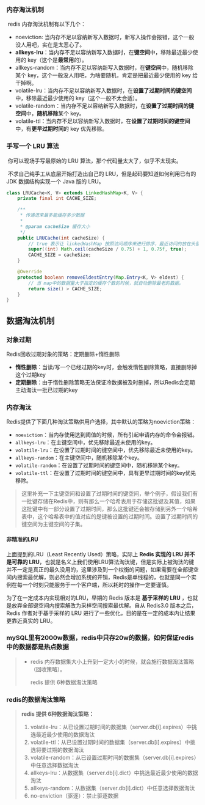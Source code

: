 ### 内存淘汰机制

​	redis 内存淘汰机制有以下几个：

- noeviction: 当内存不足以容纳新写入数据时，新写入操作会报错，这个一般没人用吧，实在是太恶心了。
- **allkeys-lru**：当内存不足以容纳新写入数据时，在**键空间**中，移除最近最少使用的 key（这个是**最常用**的）。
- allkeys-random：当内存不足以容纳新写入数据时，在**键空间**中，随机移除某个 key，这个一般没人用吧，为啥要随机，肯定是把最近最少使用的 key 给干掉啊。
- volatile-lru：当内存不足以容纳新写入数据时，在**设置了过期时间的键空间**中，移除最近最少使用的 key（这个一般不太合适）。
- volatile-random：当内存不足以容纳新写入数据时，在**设置了过期时间的键空间**中，**随机移除**某个 key。
- volatile-ttl：当内存不足以容纳新写入数据时，在**设置了过期时间的键空间**中，有**更早过期时间**的 key 优先移除。



### 手写一个 LRU 算法

​	你可以现场手写最原始的 LRU 算法，那个代码量太大了，似乎不太现实。

​	不求自己纯手工从底层开始打造出自己的 LRU，但是起码要知道如何利用已有的 JDK 数据结构实现一个 Java 版的 LRU。

```java
class LRUCache<K, V> extends LinkedHashMap<K, V> {
    private final int CACHE_SIZE;

    /**
     * 传递进来最多能缓存多少数据
     *
     * @param cacheSize 缓存大小
     */
    public LRUCache(int cacheSize) {
        // true 表示让 linkedHashMap 按照访问顺序来进行排序，最近访问的放在头部，最老访问的放在尾部。
        super((int) Math.ceil(cacheSize / 0.75) + 1, 0.75f, true);
        CACHE_SIZE = cacheSize;
    }

    @Override
    protected boolean removeEldestEntry(Map.Entry<K, V> eldest) {
        // 当 map中的数据量大于指定的缓存个数的时候，就自动删除最老的数据。
        return size() > CACHE_SIZE;
    }
}
```



## 数据淘汰机制

### 对象过期

Redis回收过期对象的策略：定期删除+惰性删除

- **惰性删除**：当读/写一个已经过期的key时，会触发惰性删除策略，直接删除掉这个过期key
- **定期删除**：由于惰性删除策略无法保证冷数据被及时删掉，所以Redis会定期主动淘汰一批已过期的key

### 内存淘汰

Redis提供了下面几种淘汰策略供用户选择，其中默认的策略为noeviction策略：

- `noeviction`：当内存使用达到阈值的时候，所有引起申请内存的命令会报错。
- `allkeys-lru`：在主键空间中，优先移除最近未使用的key。
- `volatile-lru`：在设置了过期时间的键空间中，优先移除最近未使用的key。
- `allkeys-random`：在主键空间中，随机移除某个key。
- `volatile-random`：在设置了过期时间的键空间中，随机移除某个key。
- `volatile-ttl`：在设置了过期时间的键空间中，具有更早过期时间的key优先移除。

> 这里补充一下主键空间和设置了过期时间的键空间，举个例子，假设我们有一批键存储在Redis中，则有那么一个哈希表用于存储这批键及其值，如果这批键中有一部分设置了过期时间，那么这批键还会被存储到另外一个哈希表中，这个哈希表中的值对应的是键被设置的过期时间。设置了过期时间的键空间为主键空间的子集。

#### 非精准的LRU

上面提到的LRU（Least Recently Used）策略，实际上 **Redis 实现的 LRU 并不是可靠的 LRU**，也就是名义上我们使用LRU算法淘汰键，但是实际上被淘汰的键并不一定是真正的最久没用的，这里涉及到一个权衡的问题，如果需要在全部键空间内搜索最优解，则必然会增加系统的开销，Redis是单线程的，也就是同一个实例在每一个时刻只能服务于一个客户端，所以耗时的操作一定要谨慎。

为了在一定成本内实现相对的LRU，早期的 Redis 版本是 **基于采样的 LRU** ，也就是放弃全部键空间内搜索解改为采样空间搜索最优解。自从 Redis3.0 版本之后，Redis 作者对于基于采样的 LRU 进行了一些优化，目的是在一定的成本内让结果更靠近真实的 LRU。



### mySQL里有2000w数据，redis中只存20w的数据，如何保证redis中的数据都是热点数据

> * redis 内存数据集大小上升到一定大小的时候，就会施行数据淘汰策略（回收策略）。
>
>   redis 提供 6种数据淘汰策略

### redis的数据淘汰策略

> **redis 提供 6种数据淘汰策略：**
>
> 1. volatile-lru：从已设置过期时间的数据集（server.db[i].expires）中挑选最近最少使用的数据淘汰
> 2. volatile-ttl：从已设置过期时间的数据集（server.db[i].expires）中挑选将要过期的数据淘汰
> 3. volatile-random：从已设置过期时间的数据集（server.db[i].expires）中任意选择数据淘汰
> 4. allkeys-lru：从数据集（server.db[i].dict）中挑选最近最少使用的数据淘汰
> 5. allkeys-random：从数据集（server.db[i].dict）中任意选择数据淘汰
> 6. no-enviction（驱逐）：禁止驱逐数据

